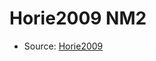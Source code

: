 <a name="material" />

# Horie2009 NM2
<script type="application/ld+json">
  {
    "@context": "https://schema.org/",
    "@type": "ChemicalSubstance",
    "http://purl.org/dc/terms/conformsTo":
      {
        "@type": "CreativeWork",
        "@id": "https://bioschemas.org/profiles/ChemicalSubstance/0.4-RELEASE/"
      },
    "@id": "https://egonw.github.io/nanowiki/nanowiki179.html#material",
    "name": "Horie2009 NM2",
    "sameAs": "http://127.0.0.1/mediawiki/index.php/Special:URIResolver/Horie2009_NM2"
  }
</script>


* Source: [Horie2009](Horie2009.md)
